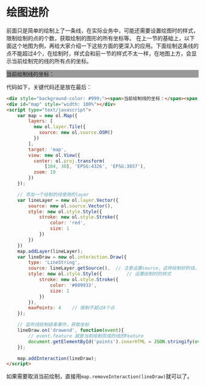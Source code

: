 # 绘图进阶
前面只是简单的绘制上了一条线，在实际业务中，可能还需要设置绘图时的样式，限制绘制的点的个数，获取绘制的图形的所有坐标等。 在上一节的基础上，以下面这个地图为例，再给大家介绍一下这些方面的更深入的应用。下面绘制这条线的点不能超过4个，在绘制时，样式会和前一节的样式不太一样，在地图上方，会显示当前绘制完的线的所有点的坐标。

<head>                  
	<link href="../src/ol3.13.1/ol.css" rel="stylesheet" type="text/css" />
	<script type="text/javascript" src="../src/ol3.13.1/ol.js" charset="utf-8"></script>
</head>
<div style="background-color: #999;"><span>当前绘制线的坐标：</span><span id='points'></span></div>
<div id="map" style="width: 100%"></div>
<script type="text/javascript">
	var map = new ol.Map({
		layers: [
		  new ol.layer.Tile({
		    source: new ol.source.OSM()
		  })
		],
		target: 'map',
		view: new ol.View({
		  center: ol.proj.transform(
		      [104, 30], 'EPSG:4326', 'EPSG:3857'),
		  zoom: 10
		})
	});

	// 添加一个绘制的线使用的layer
	var lineLayer = new ol.layer.Vector({
		source: new ol.source.Vector(),
		style: new ol.style.Style({
			stroke: new ol.style.Stroke({
				color: 'red',
				size: 1
			})
		})
	})
	map.addLayer(lineLayer);
	var lineDraw = new ol.interaction.Draw({
		type: 'LineString',
		source: lineLayer.getSource(),	// 注意设置source，这样绘制好的线，就会添加到这个source里
		style: new ol.style.Style({
			stroke: new ol.style.Stroke({
				color: '#009933',
				size: 1
			})
		}),
		maxPoints: 4
	});

	// 监听线绘制结束事件，获取坐标
	lineDraw.on('drawend', function(event){
		document.getElementById('points').innerHTML = JSON.stringify(event.feature.getGeometry().getCoordinates());
	});

	map.addInteraction(lineDraw);
</script>

代码如下，关键代码还是放在最后：
```html
<div style="background-color: #999;"><span>当前绘制线的坐标：</span><span id='points'></span></div>
<div id="map" style="width: 100%"></div>
<script type="text/javascript">
	var map = new ol.Map({
		layers: [
		  new ol.layer.Tile({
		    source: new ol.source.OSM()
		  })
		],
		target: 'map',
		view: new ol.View({
		  center: ol.proj.transform(
		      [104, 30], 'EPSG:4326', 'EPSG:3857'),
		  zoom: 10
		})
	});

	// 添加一个绘制的线使用的layer
	var lineLayer = new ol.layer.Vector({
		source: new ol.source.Vector(),
		style: new ol.style.Style({
			stroke: new ol.style.Stroke({
				color: 'red',
				size: 1
			})
		})
	})
	map.addLayer(lineLayer);
	var lineDraw = new ol.interaction.Draw({
		type: 'LineString',
		source: lineLayer.getSource(),	// 注意设置source，这样绘制好的线，就会添加到这个source里
		style: new ol.style.Style({			// 设置绘制时的样式
			stroke: new ol.style.Stroke({
				color: '#009933',
				size: 1
			})
		}),
		maxPoints: 4	// 限制不超过4个点
	});

	// 监听线绘制结束事件，获取坐标
	lineDraw.on('drawend', function(event){
		// event.feature 就是当前绘制完成的线的Feature
		document.getElementById('points').innerHTML = JSON.stringify(event.feature.getGeometry().getCoordinates());
	});

	map.addInteraction(lineDraw);
</script>
```

如果需要取消当前绘制，直接用`map.removeInteraction(lineDraw)`就可以了。